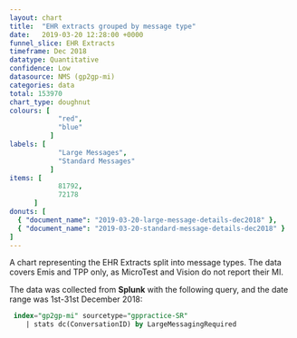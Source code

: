 ```yaml
---
layout: chart
title:  "EHR extracts grouped by message type"
date:   2019-03-20 12:28:00 +0000
funnel_slice: EHR Extracts
timeframe: Dec 2018
datatype: Quantitative
confidence: Low
datasource: NMS (gp2gp-mi)
categories: data
total: 153970
chart_type: doughnut
colours: [
            "red",
            "blue"
          ]
labels: [
            "Large Messages",
            "Standard Messages"
          ]
items: [
            81792,
            72178
      ]
donuts: [
  { "document_name": "2019-03-20-large-message-details-dec2018" },
  { "document_name": "2019-03-20-standard-message-details-dec2018" }
] 
---
```

A chart representing the EHR Extracts split into message types. The data covers Emis and TPP only, as MicroTest and Vision do not report their MI.

The data was collected from **Splunk** with the following query, and the date range was 1st-31st December 2018:

```sql
 index="gp2gp-mi" sourcetype="gppractice-SR"
    | stats dc(ConversationID) by LargeMessagingRequired
```
